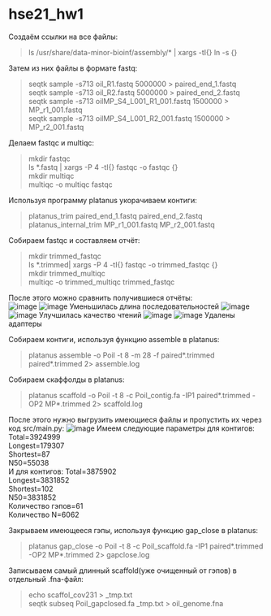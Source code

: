 # hse21_hw1
Создаём ссылки на все файлы:
>ls /usr/share/data-minor-bioinf/assembly/* | xargs -tI{} ln -s {}

Затем из них файлы в формате fastq:
>seqtk sample -s713 oil_R1.fastq 5000000 > paired_end_1.fastq  
>seqtk sample -s713 oil_R2.fastq 5000000 > paired_end_2.fastq  
>seqtk sample -s713 oilMP_S4_L001_R1_001.fastq 1500000 > MP_r1_001.fastq  
>seqtk sample -s713 oilMP_S4_L001_R2_001.fastq 1500000 > MP_r2_001.fastq  

Делаем fastqc и multiqc:
>mkdir fastqc  
>ls *.fastq | xargs -P 4 -tI{} fastqc -o fastqc {}  
>mkdir multiqc  
>multiqc -o multiqc fastqc  

Используя программу platanus укорачиваем контиги:  
>platanus_trim paired_end_1.fastq paired_end_2.fastq   
>platanus_internal_trim MP_r1_001.fastq MP_r2_001.fastq  

Собираем fastqc и составляем отчёт:  
>mkdir trimmed_fastqc  
>ls *.trimmed| xargs -P 4 -tI{} fastqc -o trimmed_fastqc {}  
>mkdir trimmed_multiqc  
>multiqc -o trimmed_multiqc trimmed_fastqc  

После этого можно сравнить получившиеся отчёты:  
![image](https://user-images.githubusercontent.com/93263163/139088717-a2593e49-0242-4133-a07b-82f941f6321e.png)
![image](https://user-images.githubusercontent.com/93263163/139088832-ab5d9727-9b5b-4307-8368-00173d23d7b9.png)
Уменьшилась длина последовательностей
![image](https://user-images.githubusercontent.com/93263163/139089304-38be0061-4496-476f-8f9a-47b429020dc2.png)
![image](https://user-images.githubusercontent.com/93263163/139089361-3a34c42b-e66b-4de2-bbbf-447a448ca1c5.png)
Улучшилась качество чтений
![image](https://user-images.githubusercontent.com/93263163/139089463-2fe044cc-7e01-4d3e-906d-15b6a5833aea.png)
![image](https://user-images.githubusercontent.com/93263163/139089594-14db31d7-9b9e-4872-a5d7-446b33dff620.png)
Удалены адаптеры

Собираем контиги, используя функцию assemble в platanus:
>platanus assemble -o Poil -t 8 -m 28 -f paired*.trimmed paired*.trimmed 2> assemble.log

Собираем скаффолды в platanus:
>platanus scaffold -o Poil -t 8 -c Poil_contig.fa -IP1 paired*.trimmed -OP2 MP*.trimmed 2> scaffold.log

После этого нужно выгрузить имеющиеся файлы и пропустить их через код src/main.py: 
![image](https://user-images.githubusercontent.com/93263163/139165820-50b2f102-db99-471e-bb90-b15ef3445d12.png)
Имеем следующие параметры для контигов:  
Total=3924999   
Longest=179307   
Shortest=87  
N50=55038  
И для контигов:
Total=3875902  
Longest=3831852  
Shortest=102  
N50=3831852  
Количество гэпов=61  
Количество N=6062  

Закрываем имеющееся гэпы, используя функцию gap_close в platanus: 
>platanus gap_close -o Poil -t 8 -c  Poil_scaffold.fa -IP1 paired*.trimmed -OP2 MP*.trimmed 2> gapclose.log  

Записываем самый длинный scaffold(уже очищенный от гэпов) в отдельный .fna-файл:  
>echo scaffol_cov231 > _tmp.txt  
>seqtk subseq Poil_gapclosed.fa _tmp.txt > oil_genome.fna    
